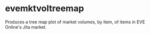 # evemktvoltreemap
Produces a tree map plot of market volumes, by item, of items in EVE Online's Jita market.
